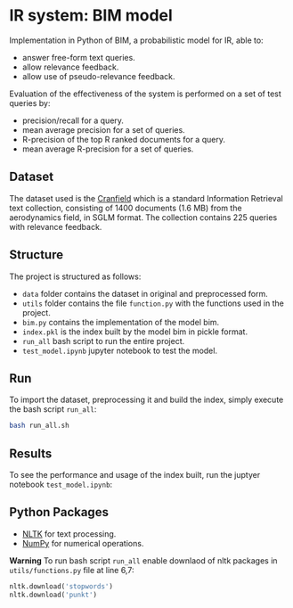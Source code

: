 # IR system: BIM model
Implementation in Python of BIM, a probabilistic model for IR, able to:

- answer free-form text queries.
- allow relevance feedback.
- allow use of pseudo-relevance feedback.

Evaluation of the effectiveness of the system is performed on a set of test queries by:
- precision/recall for a query.
- mean average precision for a set of queries.
- R-precision of the top R ranked documents for a query.
- mean average R-precision for a set of queries.

## Dataset

The dataset used is the [Cranfield](http://ir.dcs.gla.ac.uk/resources/test_collections/cran/) which is a standard Information Retrieval text collection, consisting of 1400 documents (1.6 MB) from the aerodynamics field, in SGLM format. 
The collection contains 225 queries with relevance feedback.

## Structure

The project is structured as follows:
- `data` folder contains the dataset in original and preprocessed form.
- `utils` folder contains the file `function.py` with the functions used in the project.
- `bim.py` contains the implementation of the model bim.
- `index.pkl` is the index built by the model bim in pickle format.
- `run_all` bash script to run the entire project.
- `test_model.ipynb` jupyter notebook to test the model.

## Run

To import the dataset, preprocessing it and build the index, simply execute the bash script `run_all`:
```bash 
bash run_all.sh
```

## Results

To see the performance and usage of the index built, run the juptyer notebook `test_model.ipynb`:


## Python Packages

- [NLTK](https://www.nltk.org/) for text processing.
- [NumPy](https://numpy.org/) for numerical operations.

 **Warning**
 To run bash script `run_all` enable downlaod of nltk packages in `utils/functions.py` file at line 6,7:
 ```Python
 nltk.download('stopwords')
 nltk.download('punkt')
 ```
